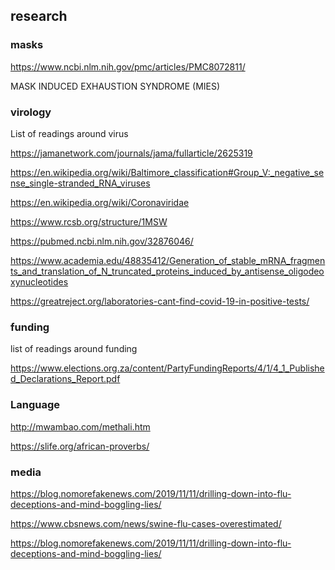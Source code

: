 ## research

### masks

https://www.ncbi.nlm.nih.gov/pmc/articles/PMC8072811/

MASK INDUCED EXHAUSTION SYNDROME (MIES)

### virology

List of readings around virus

https://jamanetwork.com/journals/jama/fullarticle/2625319

https://en.wikipedia.org/wiki/Baltimore_classification#Group_V:_negative_sense_single-stranded_RNA_viruses

https://en.wikipedia.org/wiki/Coronaviridae

https://www.rcsb.org/structure/1MSW

https://pubmed.ncbi.nlm.nih.gov/32876046/

https://www.academia.edu/48835412/Generation_of_stable_mRNA_fragments_and_translation_of_N_truncated_proteins_induced_by_antisense_oligodeoxynucleotides

https://greatreject.org/laboratories-cant-find-covid-19-in-positive-tests/

### funding

list of readings around funding

https://www.elections.org.za/content/PartyFundingReports/4/1/4_1_Published_Declarations_Report.pdf


### Language

http://mwambao.com/methali.htm

https://slife.org/african-proverbs/

### media

https://blog.nomorefakenews.com/2019/11/11/drilling-down-into-flu-deceptions-and-mind-boggling-lies/

https://www.cbsnews.com/news/swine-flu-cases-overestimated/

https://blog.nomorefakenews.com/2019/11/11/drilling-down-into-flu-deceptions-and-mind-boggling-lies/